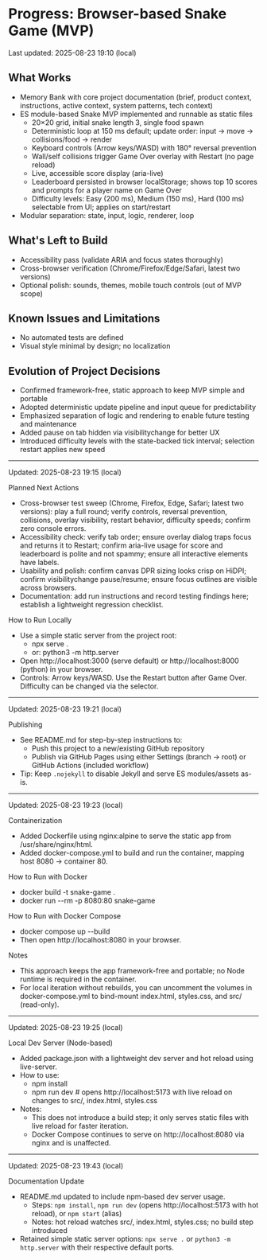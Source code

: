 # Progress: Browser-based Snake Game (MVP)

Last updated: 2025-08-23 19:10 (local)

## What Works
- Memory Bank with core project documentation (brief, product context, instructions, active context, system patterns, tech context)
- ES module-based Snake MVP implemented and runnable as static files
  - 20×20 grid, initial snake length 3, single food spawn
  - Deterministic loop at 150 ms default; update order: input → move → collisions/food → render
  - Keyboard controls (Arrow keys/WASD) with 180° reversal prevention
  - Wall/self collisions trigger Game Over overlay with Restart (no page reload)
  - Live, accessible score display (aria-live)
  - Leaderboard persisted in browser localStorage; shows top 10 scores and prompts for a player name on Game Over
  - Difficulty levels: Easy (200 ms), Medium (150 ms), Hard (100 ms) selectable from UI; applies on start/restart
- Modular separation: state, input, logic, renderer, loop

## What's Left to Build
- Accessibility pass (validate ARIA and focus states thoroughly)
- Cross-browser verification (Chrome/Firefox/Edge/Safari, latest two versions)
- Optional polish: sounds, themes, mobile touch controls (out of MVP scope)

## Known Issues and Limitations
- No automated tests are defined
- Visual style minimal by design; no localization

## Evolution of Project Decisions
- Confirmed framework-free, static approach to keep MVP simple and portable
- Adopted deterministic update pipeline and input queue for predictability
- Emphasized separation of logic and rendering to enable future testing and maintenance
- Added pause on tab hidden via visibilitychange for better UX
- Introduced difficulty levels with the state-backed tick interval; selection restart applies new speed


---

Updated: 2025-08-23 19:15 (local)

Planned Next Actions
- Cross-browser test sweep (Chrome, Firefox, Edge, Safari; latest two versions): play a full round; verify controls, reversal prevention, collisions, overlay visibility, restart behavior, difficulty speeds; confirm zero console errors.
- Accessibility check: verify tab order; ensure overlay dialog traps focus and returns it to Restart; confirm aria-live usage for score and leaderboard is polite and not spammy; ensure all interactive elements have labels.
- Usability and polish: confirm canvas DPR sizing looks crisp on HiDPI; confirm visibilitychange pause/resume; ensure focus outlines are visible across browsers.
- Documentation: add run instructions and record testing findings here; establish a lightweight regression checklist.

How to Run Locally
- Use a simple static server from the project root:
  - npx serve .
  - or: python3 -m http.server
- Open http://localhost:3000 (serve default) or http://localhost:8000 (python) in your browser.
- Controls: Arrow keys/WASD. Use the Restart button after Game Over. Difficulty can be changed via the selector.

---

Updated: 2025-08-23 19:21 (local)

Publishing
- See README.md for step-by-step instructions to:
  - Push this project to a new/existing GitHub repository
  - Publish via GitHub Pages using either Settings (branch → root) or GitHub Actions (included workflow)
- Tip: Keep `.nojekyll` to disable Jekyll and serve ES modules/assets as-is.

---

Updated: 2025-08-23 19:23 (local)

Containerization
- Added Dockerfile using nginx:alpine to serve the static app from /usr/share/nginx/html.
- Added docker-compose.yml to build and run the container, mapping host 8080 -> container 80.

How to Run with Docker
- docker build -t snake-game .
- docker run --rm -p 8080:80 snake-game

How to Run with Docker Compose
- docker compose up --build
- Then open http://localhost:8080 in your browser.

Notes
- This approach keeps the app framework-free and portable; no Node runtime is required in the container.
- For local iteration without rebuilds, you can uncomment the volumes in docker-compose.yml to bind-mount index.html, styles.css, and src/ (read-only).

---

Updated: 2025-08-23 19:25 (local)

Local Dev Server (Node-based)
- Added package.json with a lightweight dev server and hot reload using live-server.
- How to use:
  - npm install
  - npm run dev # opens http://localhost:5173 with live reload on changes to src/, index.html, styles.css
- Notes:
  - This does not introduce a build step; it only serves static files with live reload for faster iteration.
  - Docker Compose continues to serve on http://localhost:8080 via nginx and is unaffected.


---

Updated: 2025-08-23 19:43 (local)

Documentation Update
- README.md updated to include npm-based dev server usage.
  - Steps: `npm install`, `npm run dev` (opens http://localhost:5173 with hot reload), or `npm start` (alias)
  - Notes: hot reload watches src/, index.html, styles.css; no build step introduced
- Retained simple static server options: `npx serve .` or `python3 -m http.server` with their respective default ports.
